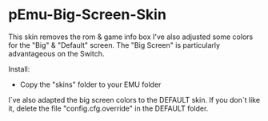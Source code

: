 # pEmu-Big-Screen-Skin

This skin removes the rom &amp; game info box
I've also adjusted some colors for the "Big" & "Default" screen.
The "Big Screen" is particularly advantageous on the Switch.

Install:
- Copy the "skins" folder to your EMU folder

I´ve also adapted the big screen colors to the DEFAULT skin.
If you don´t like it, delete the file "config.cfg.override" in the DEFAULT folder.
